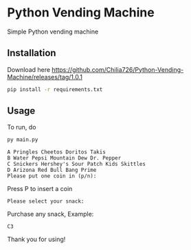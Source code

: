 # Python Vending Machine

Simple Python vending machine

## Installation

Download here
https://github.com/Chilia726/Python-Vending-Machine/releases/tag/1.0.1

```bash
pip install -r requirements.txt
```

## Usage

To run, do

```bash
py main.py
```

```
A Pringles Cheetos Doritos Takis
B Water Pepsi Mountain Dew Dr. Pepper
C Snickers Hershey's Sour Patch Kids Skittles
D Arizona Red Bull Bang Prime
Please put one coin in (p/n):
```
Press P to insert a coin

```
Please select your snack:
```

Purchase any snack, Example:

```
C3
```

Thank you for using!
